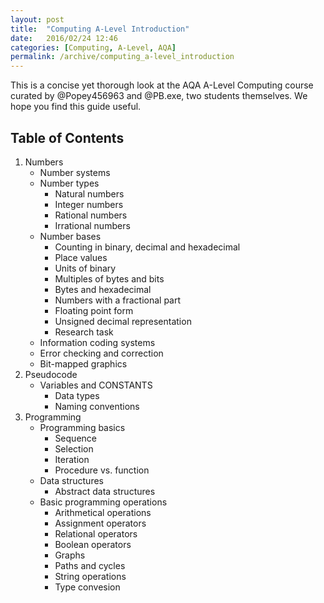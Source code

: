 ```yaml
---
layout: post
title:  "Computing A-Level Introduction"
date:   2016/02/24 12:46
categories: [Computing, A-Level, AQA]
permalink: /archive/computing_a-level_introduction
---
```


This is a concise yet thorough look at the AQA A-Level Computing course curated by @Popey456963 and @PB.exe, two students themselves.  We hope you find this guide useful.

## Table of Contents
1. Numbers
   + Number systems
   + Number types
      + Natural numbers
      + Integer numbers
      + Rational numbers
      + Irrational numbers
   + Number bases
      + Counting in binary, decimal and hexadecimal
      + Place values
      + Units of binary
      + Multiples of bytes and bits
      + Bytes and hexadecimal
      + Numbers with a fractional part
      + Floating point form
      + Unsigned decimal representation
      + Research task
   + Information coding systems
   + Error checking and correction
   + Bit-mapped graphics
2. Pseudocode
   + Variables and CONSTANTS
      + Data types
      + Naming conventions
3. Programming
   + Programming basics
      + Sequence
      + Selection
      + Iteration
      + Procedure vs. function
   + Data structures
      + Abstract data structures
   + Basic programming operations
      + Arithmetical operations
      + Assignment operators
      + Relational operators
      + Boolean operators
      + Graphs
      + Paths and cycles
      + String operations
      + Type convesion
